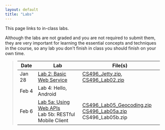 ```yaml
---
layout: default
title: "Labs"
---
```


This page links to in-class labs.

Although the labs are not graded and you are not required to submit them, they are very important for learning the essential concepts and techniques in the course, so any lab you don't finish in class you should finish on your own time.

> Date | Lab | File(s)
> ---- | --- | -------
> Jan 28 | [Lab 2: Basic Web Service](lab02.html) | [CS496\_Jetty.zip](../assign/CS496_Jetty.zip), [CS496\_Lab02.zip](CS496_Lab02.zip)
> Feb 4 | Lab 4: Hello, Android
> Feb 6 | [Lab 5a: Using Web APIs](lab05a.html) <br /> Lab 5b: RESTful Mobile Client | [CS496\_Lab05\_Geocoding.zip](CS496_Lab05_Geocoding) <br /> [CS496\_Lab05a.zip](CS496_Lab05a.zip) <br /> CS496\_Lab05b.zip
